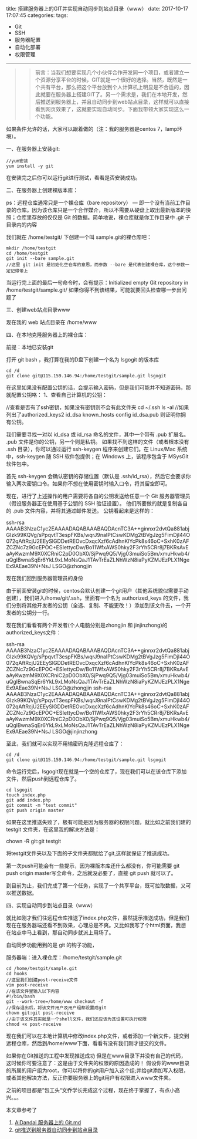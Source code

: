 title: 搭建服务器上的GIT并实现自动同步到站点目录（www）
date: 2017-10-17 17:07:45
categories:
tags: 
 - Git
 - SSH
 - 服务器配置
 - 自动化部署
 - 权限管理
---
>> 前言：当我们想要实现几个小伙伴合作开发同一个项目，或者建立一个资源分享平台的时候，GIT就是一个很好的选择。当然，既然是一个共有平台，那么把这个平台放到个人计算机上明显是不合适的，因此就要在服务器上搭建GIT了。另一个需求是，我们在本地开发，然后推送到服务器上，并且自动同步到web站点目录，这样就可以直接看到网页效果了，这就要实现自动同步。下面我带领大家实现这么一个功能。

如果条件允许的话，大家可以跟着做的（注：我的服务器是centos 7，lamp环境）。

一、在服务器上安装git:

```
//yum安装
yum install -y git
```

在安装完之后你可以运行git进行测试，看看是否安装成功。

二、在服务器上创建裸版本库：

ps：远程仓库通常只是一个裸仓库（bare repository） — 即一个没有当前工作目录的仓库。因为该仓库只是一个合作媒介，所以不需要从硬盘上取出最新版本的快照；仓库里存放的仅仅是 Git 的数据。简单地说，裸仓库就是你工作目录中 .git 子目录内的内容

我们就在 /home/testgit/ 下创建一个叫 sample.git的裸仓库吧：

```
mkdir /home/testgit
cd /home/testgit
git init --bare sample.git
//这里 git init 是初始化空仓库的意思，而参数 --bare 是代表创建裸仓库，这个参数一定记得带上
```

当运行完上面的最后一句命令时，会有提示：Initialized empty Git repository in /home/testgit/sample.git/ 
如果你得不到该结果，可能就要回头检查哪一步出问题了

三、创建web站点目录www

现在我的 web 站点目录在 /home/www

四、在本地克隆服务器上的裸仓库：

前提：本地已安装git 

打开 git bash ，我打算在我的D盘下创建一个名为 lsgogit 的版本库

```
cd /d
git clone git@115.159.146.94:/home/testgit/sample.git lsgogit
```

在这里如果没有配置公钥的话，会提示输入密码，但是我们可能并不知道密码，那就配置公钥咯： 
1、查看自己计算机的公钥：

//查看是否有了ssh密钥，如果没有密钥则不会有此文件夹
cd ~/.ssh
ls -al
//如果列出了authorized_keys2 id_dsa known_hosts config id_dsa.pub 则证明你拥有公钥。

我们需要寻找一对以 id_dsa 或 id_rsa 命名的文件，其中一个带有 .pub 扩展名。 .pub 文件是你的公钥，另一个则是私钥。 如果找不到这样的文件（或者根本没有 .ssh 目录），你可以通过运行 ssh-keygen 程序来创建它们。在 Linux/Mac 系统中，ssh-keygen 随 SSH 软件包提供；在 Windows 上，该程序包含于 MSysGit 软件包中。

首先 ssh-keygen 会确认密钥的存储位置（默认是 .ssh/id_rsa），然后它会要求你输入两次密钥口令。如果你不想在使用密钥时输入口令，将其留空即可。

现在，进行了上述操作的用户需要将各自的公钥发送给任意一个 Git 服务器管理员（假设服务器正在使用基于公钥的 SSH 验证设置）。 他们所要做的就是复制各自的 .pub 文件内容，并将其通过邮件发送。 公钥看起来是这样的：

ssh-rsa AAAAB3NzaC1yc2EAAAADAQABAAABAQDAcnTC3A++ginnxr2dvtQa881abjGIzk99KQVg/sPpqvtT3espFKBs/wqrJ9naIPtCswKDMg2tBVgJzg5FimDjI44O072qAftRcjU2EEySlGDDetREOvcDxqcXzf6cAdhnKlYcPk8s46oC+SxhK0zAFZCZNc7z9GcEPOC+ESIettycDw/Bo11WfxAWS0hky2F3rYh5CRr8j7BKRsAvEaAyKwzmM9X0XCRniC2pD0ObX0/SjPwq9Q5/Vjg03muiSo5Bm/xmuHkwb4/uQglBwnaSqEr6YkL9xLMoNsQaJ1TAvTrEaZLNhWzN8iaPyKZMJEzPLX1NgeEx9AEae39N+NsJ LSGO@zhongjin

现在我们回到服务器管理员的身份

由于前面安装git的时候，centos会默认创建一个git用户（其他系统貌似需要手动创建），我们进入/home/git/.ssh，里面有一个名为 authorized_keys 的文件，我们分别将其他开发者的公钥（全选、复制、不能更改！）添加到该文件去，一个开发者的公钥分一行。

现在我们看看有两个开发者(个人电脑分别是zhongjin 和 jinjinzhong)的authorized_keys文件：

ssh-rsa AAAAB3NzaC1yc2EAAAADAQABAAABAQDAcnTC3A++ginnxr2dvtQa881abjGIzk99KQVg/sPpqvtT3espFKBs/wqrJ9naIPtCswKDMg2tBVgJzg5FimDjI44O072qAftRcjU2EEySlGDDetREOvcDxqcXzf6cAdhnKlYcPk8s46oC+SxhK0zAFZCZNc7z9GcEPOC+ESIettycDw/Bo11WfxAWS0hky2F3rYh5CRr8j7BKRsAvEaAyKwzmM9X0XCRniC2pD0ObX0/SjPwq9Q5/Vjg03muiSo5Bm/xmuHkwb4/uQglBwnaSqEr6YkL9xLMoNsQaJ1TAvTrEaZLNhWzN8iaPyKZMJEzPLX1NgeEx9AEae39N+NsJ LSGO@zhongjin
ssh-rsa AAAAB3NzaC1yc2EAAAADAQABAAABAQDAcnTC3A++ginnxr2dvtQa881abjGIzk99KQVg/sPpqvtT3espFKBs/wqrJ9naIPtCswKDMg2tBVgJzg5FimDjI44O072qAftRcjU2EEySlGDDetREOvcDxqcXzf6cAdhnKlYcPk8s46oC+SxhK0zAFZCZNc7z9GcEPOC+ESIettycDw/Bo11WfxAWS0hky2F3rYh5CRr8j7BKRsAvEaAyKwzmM9X0XCRniC2pD0ObX0/SjPwq9Q5/Vjg03muiSo5Bm/xmuHkwb4/uQglBwnaSqEr6YkL9xLMoNsQaJ1TAvTrEaZLNhWzN8iaPyKZMJEzPLX1NgeEx9AEae39N+NsJ LSGO@jinjinzhong

至此，我们就可以实现不用输密码克隆远程仓库了：

```
cd /d
git clone git@115.159.146.94:/home/testgit/sample.git lsgogit
```

命令运行完后，lsgogit现在就是一个空的仓库了，现在我们可以在该仓库下添加文件，然后push到远程仓库了。

```
cd lsgogit
touch index.php
git add index.php
git commit -m "test commit"
git push origin master
```

如果在这里推送失败了，极有可能是因为服务器的权限问题，就比如之前我们建的 testgit 文件夹，在这里我的解决方法是：

chown -R git:git testgit

将testgit文件夹以及下面的子文件夹都赋给了git,这样就保证了推送成功。

第一次push可能会有一些提示，因为裸版本库还什么都没有，你可能需要 git push origin master写全命令，之后就没必要了，直接 git push 就可以了。

到目前为止，我们完成了第一个任务，实现了一个共享平台，既可拉取数据，又可以推送数据。

四、实现自动同步到站点目录（www）

就比如刚才我们往远程仓库推送了index.php文件，虽然提示推送成功，但是我们现在在服务器端还看不到效果，心理总是不爽。又比如我写了个html页面，我想在站点中马上看到，那自动同步就派上用场了。

自动同步功能用到的是 git 的钩子功能，

服务器端：进入裸仓库：/home/testgit/sample.git

```
cd /home/testgit/sample.git
cd hooks
//这里我们创建post-receive文件
vim post-receive
//在该文件里输入以下内容
#!/bin/bash
git --work-tree=/home/www checkout -f
//保存退出后，将该文件用户及用户组都设置成git
chown git:git post-receive
//由于该文件其实就是一个shell文件，我们还应该为其设置可执行权限
chmod +x post-receive
```

现在我们可以在本地计算机中修改index.php文件，或者添加一个新文件，提交到远程仓库，然后到/home/www下面，看看有没有我们刚才提交的文件。

如果你在Git推送的工程中发现推送成功 但是在www目录下并没有自己的代码，这时候你可要注意了：这是由于文件夹的权限的原因造成的！ 假设你的www目录的所属的用户组为root，你可以将你的git用户加入这个组;并给git添加写入权限，或者其他解决方法，反正你要服务器上的git用户有权限进入www文件夹。

之前的项目都是”包工头“文乔学长完成这个过程，现在终于掌握了，有点小高兴。。。

本文章参考了

1. [AiDandai 服务器上的 Git.md](https://github.com/AidanDai/hello-world/blob/master/4-%20%E6%9C%8D%E5%8A%A1%E5%99%A8%E4%B8%8A%E7%9A%84%20Git.md)
2. [git推送到服务器自动同步到站点目录](http://my.oschina.net/cxz001/blog/194196?fromerr=tkxr4Qya)